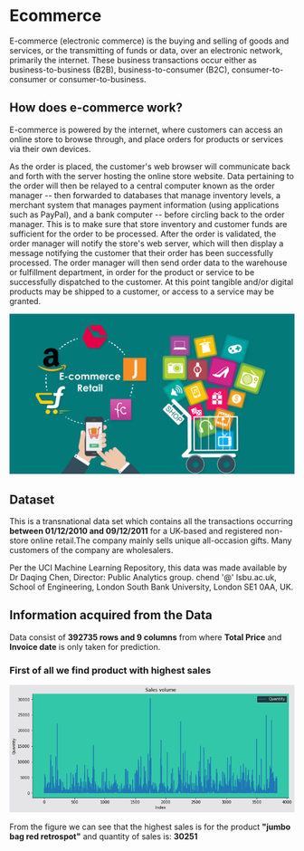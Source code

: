 # Ecommerce 
E-commerce (electronic commerce) is the buying and selling of goods and services, or the transmitting of funds or data, over an electronic network, primarily the internet. These business transactions occur either as business-to-business (B2B), business-to-consumer (B2C), consumer-to-consumer or consumer-to-business.

<h2>How does e-commerce work?</h2>
E-commerce is powered by the internet, where customers can access an online store to browse through, and place orders for products or services via their own devices.

As the order is placed, the customer's web browser will communicate back and forth with the server hosting the online store website. Data pertaining to the order will then be relayed to a central computer known as the order manager -- then forwarded to databases that manage inventory levels, a merchant system that manages payment information (using applications such as PayPal), and a bank computer -- before circling back to the order manager. This is to make sure that store inventory and customer funds are sufficient for the order to be processed. After the order is validated, the order manager will notify the store's web server, which will then display a message notifying the customer that their order has been successfully processed. The order manager will then send order data to the warehouse or fulfillment department, in order for the product or service to be successfully dispatched to the customer. At this point tangible and/or digital products may be shipped to a customer, or access to a service may be granted.

<img src="images/online-retail.jpg"  width="600">

<h2>Dataset</h2>
<p>
This is a transnational data set which contains all the transactions occurring<b> between 01/12/2010 and 09/12/2011</b> for a UK-based and registered non-store online retail.The company mainly sells unique all-occasion gifts. Many customers of the company are wholesalers.
</p>
<p>
Per the UCI Machine Learning Repository, this data was made available by Dr Daqing Chen, Director: Public Analytics group. chend '@' lsbu.ac.uk, School of Engineering, London South Bank University, London SE1 0AA, UK.
</p>

<h2>Information acquired from the Data</h2>
Data consist of <b>392735 rows and 9 columns</b> from where <b>Total Price</b> and <b>Invoice date</b> is only taken for prediction.

<h3>First of all we find product with highest sales</h3>

<img src="images/Sales_volume.png"  width="600">

<p>
From the figure we can see that the highest sales is for the product <b>"jumbo bag red retrospot"</b> and quantity of sales is: <b>30251</b>

